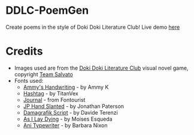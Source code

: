 # DDLC-PoemGen
Create poems in the style of Doki Doki Literature Club! Live demo [here](https://instilledbee.net/projects/poemgen)

# Credits
* Images used are from the [Doki Doki Literature Club](http://ddlc.moe) visual novel game, copyright [Team Salvato](http://teamsalvato.com)
* Fonts used:
  * [Ammy's Handwriting](https://www.dafont.com/ammys-handwriting.font) - by Ammy K
  * [Hashtag](https://www.dafont.com/hashtag.font) - by TitanVex
  * [Journal](http://www.fontourist.com/fonts/journal) - from Fontourist
  * [JP Hand Slanted](https://www.dafont.com/jp-hand-slanted.font) - by Jonathan Paterson
  * [Damagrafik Script](https://www.dafont.com/damagrafik-script.font) - by Davide Terenzi
  * [As I Lay Dying](https://www.dafont.com/as-i-lay-dying.font) - by Moises Esqueda
  * [Ani Typewriter](https://www.dafont.com/anitypewriter.font) - by Barbara Nixon
  
